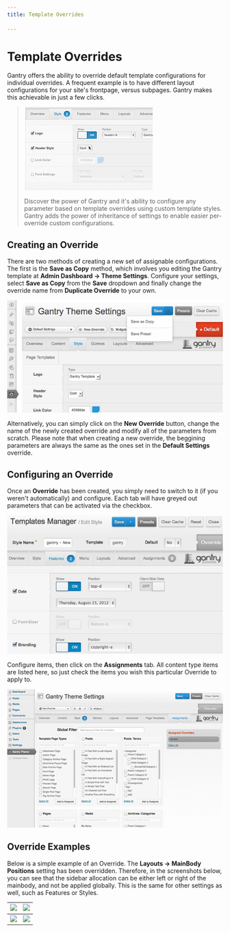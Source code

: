 ```yaml
---
title: Template Overrides

---
```


Template Overrides
==================
Gantry offers the ability to override default template configurations for individual overrides. A frequent example is to have different layout configurations for your site's frontpage, versus subpages. Gantry makes this achievable in just a few clicks.

> [![](../assets/g4-overrides.jpg)](http://youtube.com/embed/xG1TJUM4SQ8)
>
> Discover the power of Gantry and it's ability to configure any parameter based on template overrides using custom template styles. Gantry adds the power of inheritance of settings to enable easier per-override custom configurations.


Creating an Override
--------------------
There are two methods of creating a new set of assignable configurations. The first is the **Save as Copy** method, which involves you editing the Gantry template at **Admin Dashboard → Theme Settings**. Configure your settings, select **Save as Copy** from the **Save** dropdown and finally change the override name from **Duplicate Override** to your own.

![](assets/template-override-save-as-copy.jpg)

Alternatively, you can simply click on the **New Override** button, change the name of the newly created override and modify all of the parameters from scratch. Please note that when creating a new override, the beggining parameters are always the same as the ones set in the **Default Settings** override.


Configuring an Override
-----------------------
Once an **Override** has been created, you simply need to switch to it (if you weren't automatically) and configure. Each tab will have greyed out parameters that can be activated via the checkbox.

![](assets/template-override-assigned-params.jpg)

Configure items, then click on the **Assignments** tab. All content type items are listed here, so just check the items you wish this particular Override to apply to.

![](assets/template-override-assign-menus.jpg)


Override Examples
-----------------
Below is a simple example of an Override. The **Layouts → MainBody Positions** setting has been overridden. Therefore, in the screenshots below, you can see that the sidebar allocation can be either left or right of the mainbody, and not be applied globally. This is the same for other settings as well, such as Features or Styles.

| ![][example1] | ![][example2] |
|---------------|---------------|
| ![][config1]  | ![][config2]  |


[config1]: assets/template-override-example-config1.jpg
[config2]: assets/template-override-example-config2.jpg
[example1]: assets/template-override-example1.jpg
[example2]: assets/template-override-example2.jpg
